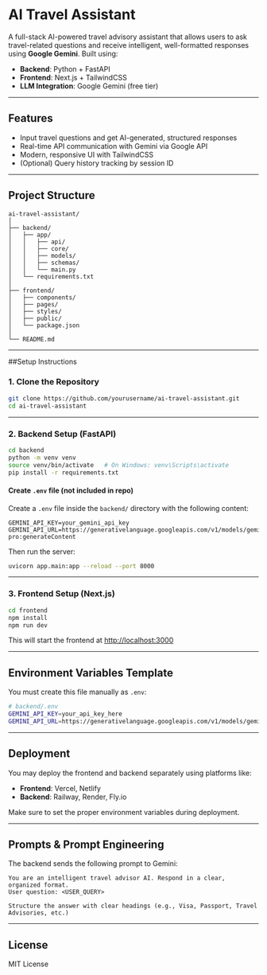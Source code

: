 
#  AI Travel Assistant

A full-stack AI-powered travel advisory assistant that allows users to ask travel-related questions and receive intelligent, well-formatted responses using **Google Gemini**. Built using:

- **Backend**: Python + FastAPI
- **Frontend**: Next.js + TailwindCSS
- **LLM Integration**: Google Gemini (free tier)

---

## Features

- Input travel questions and get AI-generated, structured responses
- Real-time API communication with Gemini via Google API
- Modern, responsive UI with TailwindCSS
- (Optional) Query history tracking by session ID

---

##  Project Structure

```
ai-travel-assistant/
│
├── backend/
│   ├── app/
│   │   ├── api/
│   │   ├── core/
│   │   ├── models/
│   │   ├── schemas/
│   │   └── main.py
│   └── requirements.txt
│
├── frontend/
│   ├── components/
│   ├── pages/
│   ├── styles/
│   ├── public/
│   └── package.json
│
└── README.md
```

---

##Setup Instructions

### 1. Clone the Repository

```bash
git clone https://github.com/yourusername/ai-travel-assistant.git
cd ai-travel-assistant
```

---

### 2. Backend Setup (FastAPI)

```bash
cd backend
python -m venv venv
source venv/bin/activate   # On Windows: venv\Scripts\activate
pip install -r requirements.txt
```

#### Create `.env` file (not included in repo)

Create a `.env` file inside the `backend/` directory with the following content:

```env
GEMINI_API_KEY=your_gemini_api_key
GEMINI_API_URL=https://generativelanguage.googleapis.com/v1/models/gemini-pro:generateContent
```

Then run the server:

```bash
uvicorn app.main:app --reload --port 8000
```

---

### 3. Frontend Setup (Next.js)

```bash
cd frontend
npm install
npm run dev
```

This will start the frontend at [http://localhost:3000](http://localhost:3000)

---

## Environment Variables Template

You must create this file manually as `.env`:

```bash
# backend/.env
GEMINI_API_KEY=your_api_key_here
GEMINI_API_URL=https://generativelanguage.googleapis.com/v1/models/gemini-pro:generateContent
```

---

## Deployment

You may deploy the frontend and backend separately using platforms like:

- **Frontend**: Vercel, Netlify
- **Backend**: Railway, Render, Fly.io

Make sure to set the proper environment variables during deployment.

---

## Prompts & Prompt Engineering

The backend sends the following prompt to Gemini:

```
You are an intelligent travel advisor AI. Respond in a clear, organized format.
User question: <USER_QUERY>

Structure the answer with clear headings (e.g., Visa, Passport, Travel Advisories, etc.)
```

---

## License

MIT License
